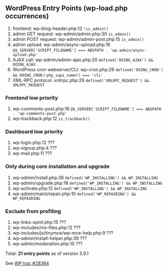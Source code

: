 ## WordPress Entry Points (wp-load.php occurrences)

1. frontend: wp-blog-header.php:12 `!is_admin()`
1. admin GET request: wp-admin/admin.php:30 `is_admin()`
1. admin POST request: wp-admin/admin-post.php:15 `is_admin()`
1. admin upload: wp-admin/async-upload.php:16 `@$_SERVER['SCRIPT_FILENAME'] === ABSPATH . 'wp-admin/async-upload.php'`
1. AJAX call: wp-admin/admin-ajax.php:20 `defined('DOING_AJAX') && DOING_AJAX`
1. WordPress cron webserver/CLI: wp-cron.php:26 `defined('DOING_CRON') && DOING_CRON` / `php_sapi_name() === 'cli'`
1. XML-RPC protocol: xmlrpc.php:29 `defined('XMLRPC_REQUEST') && XMLRPC_REQUEST`

### Frontend low priority

1. wp-comments-post.php:16 `@$_SERVER['SCRIPT_FILENAME'] === ABSPATH . 'wp-comments-post.php'`
1. wp-trackback.php:12 `is_trackback()`

### Dashboard low priority

1. wp-login.php:12 ???
1. wp-signup.php:4 ???
1. wp-mail.php:11 ???

### Only during core installation and upgrade

1. wp-admin/install.php:36 `defined('WP_INSTALLING') && WP_INSTALLING`
1. wp-admin/upgrade.php:18 `defined('WP_INSTALLING') && WP_INSTALLING`
1. wp-activate.php:12 `defined('WP_INSTALLING') && WP_INSTALLING`
1. wp-admin/maint/repair.php:10 `defined('WP_REPAIRING') && WP_REPAIRING`

### Exclude from profiling

1. wp-links-opml.php:15 ???
1. wp-includes/ms-files.php:12 ???
1. wp-includes/js/tinymce/wp-mce-help.php:9 ???
1. wp-admin/install-helper.php:39 ???
1. wp-admin/moderation.php:10 ???

Total: **21 entry points** as of version 3.9.1

See [WP trac #28364](https://core.trac.wordpress.org/ticket/28364)
